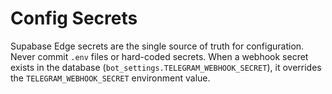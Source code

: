# Config Secrets

Supabase Edge secrets are the single source of truth for configuration. Never
commit `.env` files or hard-coded secrets. When a webhook secret exists in the
database (`bot_settings.TELEGRAM_WEBHOOK_SECRET`), it overrides the
`TELEGRAM_WEBHOOK_SECRET` environment value.
